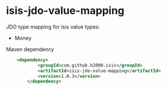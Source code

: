 isis-jdo-value-mapping
======================

JDO type mapping for isis value types:
- Money


Maven dependency

```xml
    <dependency>
  			<groupId>com.github.h2000.isis</groupId>
  			<artifactId>isis-jdo-value-mapping</artifactId>
  			<version>1.0.3</version>
		</dependency>
```		

